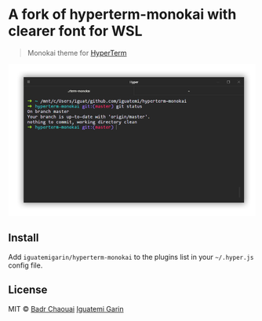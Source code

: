 # A fork of hyperterm-monokai with clearer font for WSL

> Monokai theme for [HyperTerm](https://hyperterm.org)

![](screenshot.png)

## Install

Add `iguatemigarin/hyperterm-monokai` to the plugins list in your `~/.hyper.js` config file.

## License


MIT © [Badr Chaouai](http://arkhamdev.com) [Iguatemi Garin](http://arkhamdev.com)
